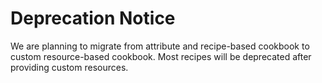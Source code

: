 # Deprecation Notice

We are planning to migrate from attribute and recipe-based cookbook to custom resource-based cookbook.
Most recipes will be deprecated after providing custom resources.
